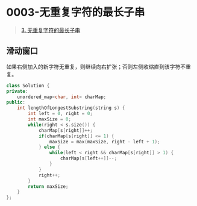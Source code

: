# 0003-无重复字符的最长子串

> [3. 无重复字符的最长子串](https://leetcode.cn/problems/longest-substring-without-repeating-characters/)

## 滑动窗口
如果右侧加入的新字符无重复，则继续向右扩张；否则左侧收缩直到该字符不重复。

```cpp
class Solution {
private:
    unordered_map<char, int> charMap;
public:
    int lengthOfLongestSubstring(string s) {
        int left = 0, right = 0;
        int maxSize = 0;
        while(right < s.size()) {
            charMap[s[right]]++;
            if(charMap[s[right]] <= 1) {
                maxSize = max(maxSize, right - left + 1);
            } else {
                while(left < right && charMap[s[right]] > 1) {
                    charMap[s[left++]]--;
                }
            }         
            right++;
        }
        return maxSize;
    }
};
```